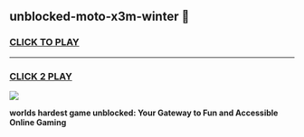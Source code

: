 
## unblocked-moto-x3m-winter 👋
<h3>
<a href="https://premium.freeplayer.one?title=unblocked-moto-x3m-winter&ref=14F">CLICK TO PLAY</a></h3>
<hr>

<h3>
<a href="https://premium.freeplayer.one?title=unblocked-moto-x3m-winter&ref=14F">CLICK 2 PLAY</a>
  
</h3>

<a href="https://premium.freeplayer.one?title=unblocked-moto-x3m-winter&ref=12F/"><img src="https://clearcache.store/games.png"></a>


**worlds hardest game unblocked: Your Gateway to Fun and Accessible Online Gaming**
